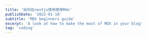 ```yaml
---
title: '如何在nextjs使用使用Mdx'
publishDate: '2022-01-10'
subtitle: 'MDX beginners guide'
excerpt: 'A look at how to make the most of MDX in your blog'
tag: 'coding'
---
```


 
 